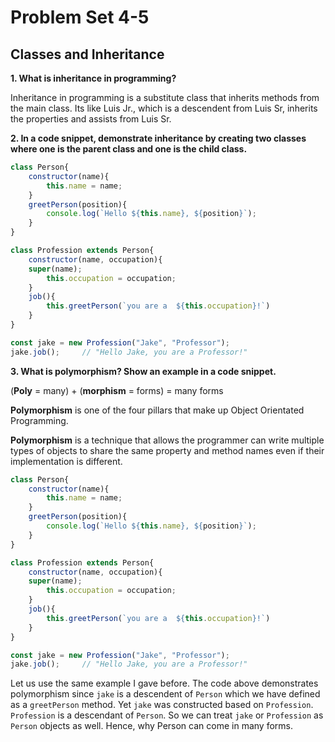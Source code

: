 # Problem Set 4-5

## Classes and Inheritance 

**1. What is inheritance in programming?**

Inheritance in programming is a substitute class that inherits methods from the main class.
Its like Luis Jr., which is a descendent from Luis Sr, inherits the properties and assists from Luis Sr.

**2. In a code snippet, demonstrate inheritance by creating two classes where one is the parent class and one is the child class.**

```js
class Person{
    constructor(name){
        this.name = name;
    }
    greetPerson(position){
        console.log(`Hello ${this.name}, ${position}`);
    }
}

class Profession extends Person{
    constructor(name, occupation){
    super(name);
        this.occupation = occupation;
    }
    job(){
        this.greetPerson(`you are a  ${this.occupation}!`)
    }
}

const jake = new Profession("Jake", "Professor");
jake.job();     // "Hello Jake, you are a Professor!"
```

**3. What is polymorphism? Show an example in a code snippet.**

(__Poly__ = many) + (__morphism__ = forms) = many forms

__Polymorphism__ is one of the four pillars that make up Object Orientated Programming. 

__Polymorphism__ is a technique that allows the programmer can write multiple types of objects to share the same property and method names even if their implementation is different. 
```js
class Person{
    constructor(name){
        this.name = name;
    }
    greetPerson(position){
        console.log(`Hello ${this.name}, ${position}`);
    }
}

class Profession extends Person{
    constructor(name, occupation){
    super(name);
        this.occupation = occupation;
    }
    job(){
        this.greetPerson(`you are a  ${this.occupation}!`)
    }
}

const jake = new Profession("Jake", "Professor");
jake.job();     // "Hello Jake, you are a Professor!"
```

Let us use the same example I gave before. The code above demonstrates polymorphism since `jake` is a descendent of `Person` which we have defined as a `greetPerson` method. Yet `jake` was constructed based on `Profession`. `Profession` is a descendant of `Person`. So we can treat `jake` or `Profession` as `Person` objects as well. Hence, why Person can come in many forms.